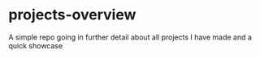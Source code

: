 # projects-overview
A simple repo going in further detail about all projects I have made and a quick showcase
